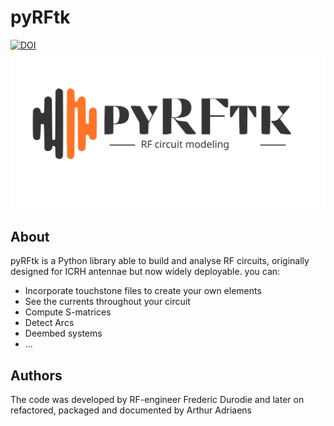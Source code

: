 # pyRFtk
[![DOI](https://zenodo.org/badge/702980029.svg)](https://zenodo.org/doi/10.5281/zenodo.10391750)
![logo](https://github.com/LPP-ERM-KMS/pyRFtk/blob/master/logo/logo.svg)
## About

pyRFtk is a Python library able to build and analyse RF circuits, originally designed for ICRH antennae but now widely deployable.
you can:
- Incorporate touchstone files to create your own elements
- See the currents throughout your circuit
- Compute S-matrices
- Detect Arcs
- Deembed systems
- ...

## Authors
The code was developed by RF-engineer Frederic Durodie and later
on refactored, packaged and documented by Arthur Adriaens
